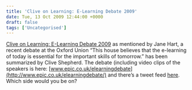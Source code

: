 ```yaml
---
title: 'Clive on Learning: E-Learning Debate 2009'
date: Tue, 13 Oct 2009 12:44:00 +0000
draft: false
tags: ['Uncategorised']
---
```


[Clive on Learning: E-Learning Debate 2009](http://clive-shepherd.blogspot.com/2009/09/e-learning-debate-2009.html) as mentioned by Jane Hart, a recent debate at the Oxford Union “This house believes that the e-learning of today is essential for the important skills of tomorrow.” has been summarized by Clive Shepherd. The debate (including video clips of the speakers is here: [www.epic.co.uk/elearningdebate](http://www.epic.co.uk/elearningdebate/) and there’s a tweet feed [here](http://twitter.com/elearningdebate). Which side would you be on?